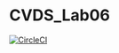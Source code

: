 # CVDS_Lab06

[![CircleCI](https://circleci.com/gh/sebastianmina/CVDS_Lab06.svg?style=svg)](https://app.circleci.com/pipelines/github/sebastianmina)
